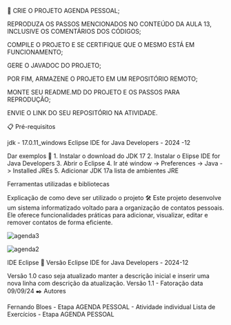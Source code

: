 🚀 CRIE O PROJETO AGENDA PESSOAL;

REPRODUZA OS PASSOS MENCIONADOS NO CONTEÚDO DA AULA 13, INCLUSIVE OS COMENTÁRIOS DOS CÓDIGOS;

COMPILE O PROJETO E SE CERTIFIQUE QUE O MESMO ESTÁ EM FUNCIONAMENTO;

GERE O JAVADOC DO PROJETO;

POR FIM, ARMAZENE O PROJETO EM UM REPOSITÓRIO REMOTO;

MONTE SEU README.MD DO PROJETO E OS PASSOS PARA REPRODUÇÃO;

ENVIE O LINK DO SEU REPOSITÓRIO NA ATIVIDADE.

📋 Pré-requisitos

jdk - 17.0.11_windows Eclipse IDE for Java Developers - 2024 -12

Dar exemplos 🔧 1. Instalar o download do JDK 17 2. Instalar o Elipse IDE for Java Developers 3. Abrir o Eclipse 4. Ir até window -> Preferences -> Java -> Installed JREs 5. Adicionar JDK 17a lista de ambientes JRE

Ferramentas utilizadas e bibliotecas

Explicação de como deve ser utilizado o projeto 🛠️ 
Este projeto desenvolve um sistema informatizado voltado para a organização de contatos pessoais. Ele oferece funcionalidades práticas para adicionar, visualizar, editar e remover contatos de forma eficiente.

![agenda3](https://github.com/user-attachments/assets/adac5a1d-e145-41c7-b2c0-6f31ede42e20)





![agenda2](https://github.com/user-attachments/assets/da41f8b1-2d6b-46e4-be34-14f9404b464b)




IDE Eclipse 📌 Versão Eclipse IDE for Java Developers - 2024-12

Versão 1.0 caso seja atualizado manter a descrição inicial e inserir uma nova linha com descrição da atualização. Versão 1.1 - Fatoração data 09/09/24 ✒️ Autores

Fernando Bloes - Etapa AGENDA PESSOAL - Atividade individual Lista de Exercícios - Etapa AGENDA PESSOAL
